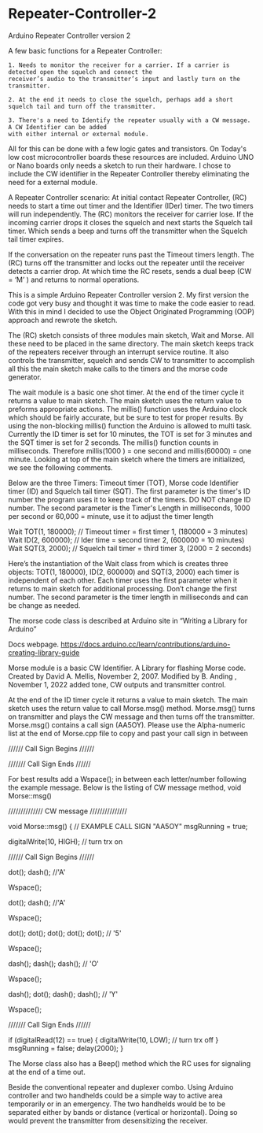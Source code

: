 # Repeater-Controller-2
Arduino Repeater Controller version 2
       
A few basic functions for a Repeater Controller: 

    1. Needs to monitor the receiver for a carrier. If a carrier is detected open the squelch and connect the  
    receiver’s audio to the transmitter’s input and lastly turn on the transmitter.
    
    2. At the end it needs to close the squelch, perhaps add a short squelch tail and turn off the transmitter.
    
    3. There's a need to Identify the repeater usually with a CW message. A CW Identifier can be added 
    with either internal or external module.  
       

All for this can be done with a few logic gates and transistors. On Today's  low cost microcontroller  boards these resources are included. Arduino UNO or Nano boards only needs a sketch to run their hardware. I chose to include the CW identifier in the Repeater Controller thereby eliminating the need for a external module.

A Repeater Controller scenario: 
At initial contact Repeater Controller, (RC)  needs to start a time out timer and the Identifier (IDer) timer. The two timers will run independently. The (RC) monitors the receiver for carrier lose. If the incoming  carrier drops it closes the squelch and next starts the Squelch tail timer. Which sends a beep and turns off the transmitter when the Squelch tail timer expires. 

If the conversation on the repeater runs past the Timeout timers length. The (RC) turns off the transmitter and locks out the repeater until  the receiver detects a carrier drop. At which time the RC resets, sends a dual beep (CW = ‘M’ ) and returns to normal operations.

This is a simple Arduino Repeater Controller version 2. My first version the code got very busy and thought it was time to make the code easier to read. With this in mind I decided to use the Object Originated Programming  (OOP) approach and rewrote the sketch. 

The (RC) sketch consists of three modules main sketch, Wait and Morse. All these need to be placed in the same directory. The main sketch keeps track of the repeaters receiver through an interrupt service routine. It also controls the transmitter, squelch and sends CW to transmitter to accomplish all this the main sketch make calls to the timers and the morse code generator. 

The wait module is a basic one shot timer. At the end of the timer cycle it returns a value to main sketch. The main sketch uses the return value to preforms appropriate actions. The millis() function uses the Arduino clock which should be fairly accurate, but be sure to test for proper results. By using the non-blocking millis() function the Arduino is allowed to multi task. Currently the ID timer is set for 10 minutes, the TOT is set for 3 minutes and the SQT timer is set for 2 seconds. The millis() function counts in milliseconds. Therefore millis(1000 ) = one second and millis(60000) = one minute. Looking at top of the main sketch where the timers are initialized, we see the following comments. 

Below are the three Timers: Timeout timer (TOT), Morse code Identifier timer (ID) and Squelch tail timer (SQT). The first parameter is the timer's ID number the program uses it to keep track of the timers. DO NOT change ID number.
The second parameter is the Timer's Length in milliseconds, 1000 per second or 60,000 = minute, use it to adjust the timer length

Wait TOT(1, 180000); // Timeout timer = first timer 1, (180000 = 3 minutes)
Wait ID(2, 600000); // Ider time = second timer 2, (600000 = 10 minutes)
Wait SQT(3, 2000); // Squelch tail timer = third timer 3, (2000 = 2 seconds)

Here’s the instantiation of the Wait class from which is creates three objects: TOT(1, 180000), ID(2, 600000) and SQT(3, 2000) each timer is independent of each other. Each timer uses the first parameter when it returns to main sketch for additional processing. Don’t change the first number. The second parameter is the timer length in milliseconds and can be change as needed.

The morse code class is described at Arduino site in “Writing a Library for Arduino”

Docs webpage.  https://docs.arduino.cc/learn/contributions/arduino-creating-library-guide

  Morse module is a basic CW Identifier. A Library for flashing Morse code.
  Created by David A. Mellis, November 2, 2007.
  Modified by B. Anding , November 1, 2022  added tone, CW outputs and transmitter control.

At the end of the ID timer cycle it returns a value to main sketch. The main sketch uses the return value to call Morse.msg() method. Morse.msg() turns on transmitter and plays the CW message and then turns off the transmitter. 
Morse.msg() contains a call sign (AA5OY). Please use the Alpha-numeric list at the end of Morse.cpp file to copy and past your call sign in between 

////// Call Sign Begins  //////
                
                
/////// Call Sign Ends  //////

For best results add a Wspace(); in between each letter/number following the example message.
Below is the listing of CW message method, void Morse::msg()

////////////// CW message  ///////////////

void Morse::msg()
{
  // EXAMPLE CALL SIGN "AA5OY"
  msgRunning = true;

  digitalWrite(10, HIGH); // turn trx on

  ////// Call Sign Begins  //////
  
  dot(); dash(); //'A'
  
  Wspace();
  
  dot(); dash(); //'A'
  
  Wspace();
  
  dot(); dot(); dot(); dot(); dot(); // '5'
  
  Wspace();
  
  dash(); dash(); dash(); // 'O'
  
  Wspace();
  
  dash();  dot();  dash(); dash(); // 'Y'
  
  Wspace();
  
  /////// Call Sign Ends  //////
  

  if (digitalRead(12) == true)
  {
    digitalWrite(10, LOW); // turn trx off
  }
  msgRunning = false;
  delay(2000);
}

The Morse class also has a Beep() method which the RC uses for signaling at the end of a time out. 

Beside the conventional repeater and duplexer combo.  Using Arduino controller and two handhelds could be a simple way to active area temporarily or in an emergency. The two handhelds would be to be separated either by bands or distance (vertical or horizontal). Doing so would prevent the transmitter from  desensitizing the receiver.
